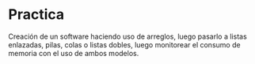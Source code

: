 # Practica
Creación de un software haciendo uso de arreglos, luego pasarlo a listas enlazadas, pilas, colas o listas dobles, luego monitorear el consumo de memoria con el uso de ambos modelos.
